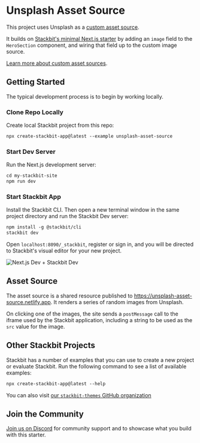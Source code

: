 # Unsplash Asset Source

This project uses Unsplash as a [custom asset source](https://docs.stackbit.com/features/asset-sources).

It builds on [Stackbit's minimal Next.js starter](https://github.com/stackbit-themes/nextjs-starter) by adding an `image` field to the `HeroSection` component, and wiring that field up to the custom image source.

[Learn more about custom asset sources](https://docs.stackbit.com/features/asset-sources).

## Getting Started

The typical development process is to begin by working locally.

### Clone Repo Locally

Create local Stackbit project from this repo:

```txt
npx create-stackbit-app@latest --example unsplash-asset-source
```

### Start Dev Server

Run the Next.js development server:

```txt
cd my-stackbit-site
npm run dev
```

### Start Stackbit App

Install the Stackbit CLI. Then open a new terminal window in the same project directory and run the Stackbit Dev server:

```txt
npm install -g @stackbit/cli
stackbit dev
```

Open `localhost:8090/_stackbit`, register or sign in, and you will be directed to Stackbit's visual editor for your new project.

![Next.js Dev + Stackbit Dev](https://assets.stackbit.com/docs/next-dev-stackbit-dev.png)

## Asset Source

The asset source is a shared resource published to https://unsplash-asset-source.netlify.app. It renders a series of random images from Unsplash.

On clicking one of the images, the site sends a `postMessage` call to the iframe used by the Stackbit application, including a string to be used as the `src` value for the image.

## Other Stackbit Projects

Stackbit has a number of examples that you can use to create a new project or evaluate Stackbit. Run the following command to see a list of available examples:

```txt
npx create-stackbit-app@latest --help
```

You can also visit [our `stackbit-themes` GitHub organization](https://github.com/stackbit-themes)

## Join the Community

[Join us on Discord](https://discord.gg/HUNhjVkznH) for community support and to showcase what you build with this starter.
